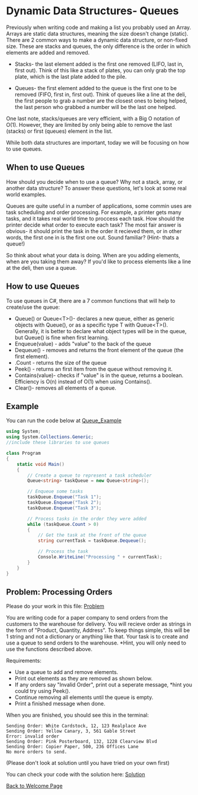 # Dynamic Data Structures- Queues

Previously when writing code and making a list you probably used an Array. Arrays are static data structures, meaning the size doesn't change (static). There are 2 common ways to make a dynamic data structure, or non-fixed size. These are stacks and queues, the only difference is the order in which elements are added and removed.

- Stacks- the last element added is the first one removed (LIFO, last in, first out). Think of this like a stack of plates, you can only grab the top plate, which is the last plate added to the pile.

- Queues- the first element added to the queue is the first one to be removed (FIFO, first in, first out). Think of queues like a line at the deli, the first people to grab a number are the closest ones to being helped, the last person who grabbed a number will be the last one helped.

One last note, stacks/queues are very efficient, with a Big O notation of O(1). However, they are limited by only being able to remove the last (stacks) or first (queues) element in the list.

While both data structures are important, today we will be focusing on how to use queues.


## When to use Queues

How should you decide when to use a queue? Why not a stack, array, or another data structure? To answer these questions, let's look at some real world examples. 

Queues are quite useful in a number of applications, some commin uses are task scheduling and order processing. For example, a printer gets many tasks, and it takes real world time to proccess each task. How should the printer decide what order to execute each task? The most fair answer is obvious- it should print the task in the order it recieved them, or in other words, the first one in is the first one out. Sound familiar? (Hint- thats a queue!)

So think about what your data is doing. When are you adding elements, when are you taking them away? If you'd like to process elements like a line at the deli, then use a queue.


## How to use Queues

To use queues in C#, there are a 7 common functions that will help to create/use the queue:

- Queue() or Queue&lt;T>()- declares a new queue, either as generic objects with Queue(), or as a specific type T with Queue&lt;T>(). Generally, it is better to declare what object types will be in the queue, but Queue() is fine when first learning.
- Enqueue(value) - adds "value" to the back of the queue
- Dequeue() - removes and returns the front element of the queue (the first element).
- .Count - returns the size of the queue
- Peek() - returns an first item from the queue without removing it.
- Contains(value)- checks if "value" is in the queue, returns a boolean. Efficiency is O(n) instead of O(1) when using Contains().
- Clear()- removes all elements of a queue.

## Example

You can run the code below at [Queue_Example](ds1-example/Program.cs)

```csharp
using System;
using System.Collections.Generic;
//include these libraries to use queues

class Program
{
    static void Main()
    {
        // Create a queue to represent a task scheduler
        Queue<string> taskQueue = new Queue<string>();

        // Enqueue some tasks
        taskQueue.Enqueue("Task 1");
        taskQueue.Enqueue("Task 2");
        taskQueue.Enqueue("Task 3");

        // Process tasks in the order they were added
        while (taskQueue.Count > 0)
        {
            // Get the task at the front of the queue
            string currentTask = taskQueue.Dequeue();

            // Process the task
            Console.WriteLine("Processing " + currentTask);
        }
    }
}
```

## Problem: Processing Orders

Please do your work in this file: [Problem](ds1-problem/Program.cs)

You are writing code for a paper company to send orders from the customers to the warehouse for delivery. You will recieve order as strings in the form of "Product, Quantity, Address". To keep things simple, this will be 1 string and not a dictionary or anything like that. Your task is to create and use a queue to send orders to the warehouse. *Hint, you will only need to use the functions described above.

Requirements:

- Use a queue to add and remove elements.
- Print out elements as they are removed as shown below.
- If any orders say "Invalid Order", print out a seperate message, *hint you could try using Peek().
- Continue removing all elements until the queue is empty.
- Print a finished message when done.

When you are finished, you should see this in the terminal:

```
Sending Order: White Cardstock, 12, 123 Realplace Ave
Sending Order: Yellow Canary, 3, 561 Gable Street
Error: invalid order
Sending Order: Pink Posterboard, 132, 1228 Clearview Blvd
Sending Order: Copier Paper, 500, 236 Offices Lane
No more orders to send.
```

(Please don't look at solution until you have tried on your own first)

You can check your code with the solution here: [Solution](ds1-solution/Program.cs)



[Back to Welcome Page](0-welcome.md)
